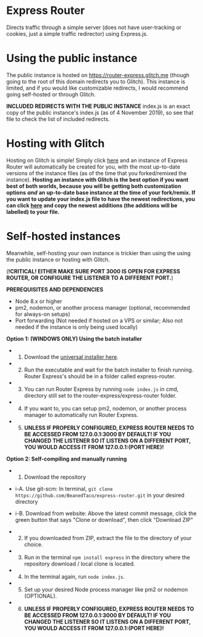 Express Router
========
Directs traffic through a simple server (does not have user-tracking or cookies, just a simple traffic redirector) using Express.js.

Using the public instance
========
The public instance is hosted on https://router-express.glitch.me (though going to the root of this domain redirects you to Glitch). This instance is limited, and if you would like customizable redirects, I would recommend going self-hosted or through Glitch.

**__INCLUDED REDIRECTS WITH THE PUBLIC INSTANCE__**
index.js is an exact copy of the public instance's index.js (as of 4 November 2019), so see that file to check the list of included redirects.

Hosting with Glitch
========
Hosting on Glitch is simple! Simply click [here](https://glitch.com/edit/#!/remix/router-express) and an instance of Express Router will automatically be created for you, with the most up-to-date versions of the instance files (as of the time that you forked/remixed the instance). **Hosting an instance with Glitch is the best option if you want best of both worlds, because you will be getting both customization options** ***and*** **an up-to-date base instance at the time of your fork/remix. If you want to update your index.js file to have the newest redirections, you can click [here](https://glitch.com/edit/#!/router-express?path=index.js:81:0) and copy the newest additions (the additions will be labelled) to your file.**

Self-hosted instances
========
Meanwhile, self-hosting your own instance is trickier than using the using the public instance or hosting with Glitch.


(**!CRITICAL! EITHER MAKE SURE PORT 3000 IS OPEN FOR EXPRESS ROUTER, OR CONFIGURE THE LISTENER TO A DIFFERENT PORT.**)


**__PREREQUISITES AND DEPENDENCIES__**
- Node 8.x or higher
- pm2, nodemon, or another process manager (optional, recommended for always-on setups)
- Port forwarding (Not needed if hosted on a VPS or similar; Also not needed if the instance is only being used locally)

**Option 1: (WINDOWS ONLY) Using the batch installer**
- 1. Download the [universal installer here](https://github.com/BeanedTaco/express-router/releases).
- 2. Run the executable and wait for the batch installer to finish running. Router Express's  should be in a folder called express-router. 
- 3. You can run Router Express by running ``node index.js`` in cmd, directory still set to the router-express/express-router folder.
- 4. If you want to, you can setup pm2, nodemon, or another process manager to automatically run Router Express.
- 5. **UNLESS IF PROPERLY CONFIGURED, EXPRESS ROUTER NEEDS TO BE ACCESSED FROM 127.0.0.1:3000 BY DEFAULT! IF YOU CHANGED THE LISTENER SO IT LISTENS ON A DIFFERENT PORT, YOU WOULD ACCESS IT FROM 127.0.0.1:(PORT HERE)!**

**Option 2: Self-compiling and manually running**
- 1. Download the repository

 - i-A. Use git-scm: In terminal, ``git clone https://github.com/BeanedTaco/express-router.git`` in your desired directory
  
 - i-B. Download from website: Above the latest commit message, click the green button that says "Clone or download", then click "Download ZIP"
- 2. If you downloaded from ZIP, extract the file to the directory of your choice.
- 3. Run in the terminal ``npm install express`` in the directory where the repository download / local clone is located.
- 4. In the terminal again, run ``node index.js``.
- 5. Set up your desired Node process manager like pm2 or nodemon (OPTIONAL).
- 6. **UNLESS IF PROPERLY CONFIGURED, EXPRESS ROUTER NEEDS TO BE ACCESSED FROM 127.0.0.1:3000 BY DEFAULT! IF YOU CHANGED THE LISTENER SO IT LISTENS ON A DIFFERENT PORT, YOU WOULD ACCESS IT FROM 127.0.0.1:(PORT HERE)!**

